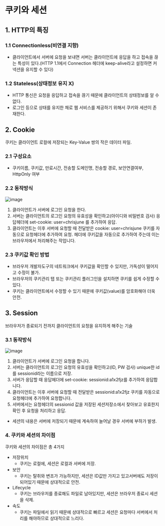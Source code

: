 # 쿠키와 세션

## 1. HTTP의 특징
### 1.1 Connectionless(비연결 지향)
- 클라이언트에서 서버에 요청을 보내면 서버는 클라이언트에 응답을 하고 접속을 끊는 특성이 있다.(HTTP 1.1에서 Connection 헤더에 keep-alive라고 설정하면 커넥션을 유지할 수 있다)
### 1.2 Stateless(상태정보 유지 X)
- HTTP 통신은 요청을 응답하고 접속을 끊기 때문에 클라이언트의 상태정보를 알 수 없다.
- 로그인 등으로 상태를 유지한 채로 웹 서비스를 제공하기 위해서 쿠키와 세션이 존재한다.

## 2. Cookie
쿠키는 클라이언트 로컬에 저장되는 Key-Value 쌍의 작은 데이터 파일.

### 2.1 구성요소
- 쿠키이름, 쿠키값, 만료시간, 전송할 도메인명, 전송할 경로, 보안연결여부, HttpOnly 여부
### 2.2 동작방식
![image](https://user-images.githubusercontent.com/38865267/97663348-a63b2580-1abc-11eb-9399-87d8454c7560.png)
1. 클라이언트가 서버에 로그인 요청을 한다.
2. 서버는 클라이언트의 로그인 요청의 유효성을 확인하고(아이디와 비밀번호 검사) 응답헤더에 set-cookie: user=chrisjune 를 추가하여 응답.
3. 클라이언트는 이후 서버에 요청할 때 전달받은 cookie: user=chrisjune 쿠키를 자동으로 요청헤더에 추가하여 요청. 헤더에 쿠키값을 자동으로 추가하여 주는데 이는 브라우저에서 처리해주는 작업니다.

### 2.3 쿠키값 확인 방법
- 브라우저 개발자도구의 네트워크에서 쿠키값을 확인할 수 있지만, 가독성이 떨어지고 수정이 불가.
- 브라우저의 쿠키관리 탭 또는 쿠키관리 플러그인을 설치하면 쿠키를 쉽게 수정할 수 있다.
- 쿠키는 클라이언트에서 수정할 수 있기 때문에 쿠키값(value)를 암호화해야 더욱 안전.

## 3. Session
브라우저가 종료되기 전까지 클라이언트의 요청을 유지하게 해주는 기술

### 3.1 동작방식
![image](https://user-images.githubusercontent.com/38865267/97666388-e7353900-1ac0-11eb-869c-ec2c9e22a96e.png)
1. 클라이언트가 서버에 로그인 요청을 합니다.
2. 서버는 클라이언트의 로그인 요청의 유효성을 확인하고(ID, PW 검사) unique한 id를 sessionid라는 이름으로 저장.
3. 서버가 응답할 때 응답헤더에 set-cookie: sessionid:a1x2fjz를 추가하여 응답합니다.
4. 클라이언트는 이후 서버에 요청할 때 전달받은 sessionid:a1x2fjz 쿠키를 자동으로 요청헤더에 추가하여  요청합니다.
5. 서버에서는 요청헤더의 sessionid 값을 저장된 세션저장소에서 찾아보고 유효한지 확인 후 요청을 처리하고 응답.
- 세션의 내용은 서버에 저장되기 때문에 계속하여 늘어날 경우 서버에 부하가 발생.

### 4. 쿠키와 세션의 차이점
쿠키와 세션의 차이점은 총 4가지
- 저장위치
  - 쿠키는 로컬에, 세션은 로컬과 서버에 저장.
- 보안
  - 쿠키는 탈취와 변조가 가능하지만, 세션은 ID값만 가지고 있고서버에도 저장이 되어있기 때문에 상대적으로 안전.
- Lifecycle
  - 쿠키는 브라우저를 종료해도 파일로 남아있지만, 세션은 브라우저 종료시 세션을 삭제.
- 속도
  - 쿠키는 파일에서 읽기 때문에 상대적으로 빠르고 세션은 요청마다 서버에서 처리를 해야하므로 상대적으로 느리다.
